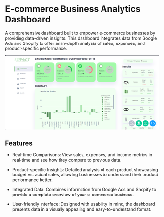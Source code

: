 # E-commerce Business Analytics Dashboard

A comprehensive dashboard built to empower e-commerce businesses by providing data-driven insights. This dashboard integrates data from Google Ads and Shopify to offer an in-depth analysis of sales, expenses, and product-specific performance.

![Dashboard Preview](pictures/Capture.PNG)

## Features
- Real-time Comparisons: View sales, expenses, and income metrics in real-time and see how they compare to previous data.

- Product-specific Insights: Detailed analysis of each product showcasing budget vs. actual sales, allowing businesses to understand their product performance better.

- Integrated Data: Combines information from Google Ads and Shopify to provide a complete overview of your e-commerce business.

- User-friendly Interface: Designed with usability in mind, the dashboard presents data in a visually appealing and easy-to-understand format.
